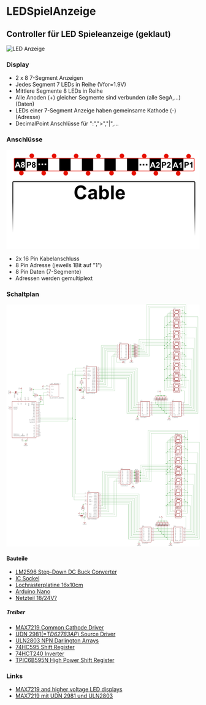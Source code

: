 # LEDSpielAnzeige
## Controller für LED Spieleanzeige (geklaut)
 ![LED Anzeige](./doc/Mapping.png)
 
 ### Display
 * 2 x 8 7-Segment Anzeigen
 * Jedes Segment 7 LEDs in Reihe (Vfor=1.9V)
 * Mittlere Segmente 8 LEDs in Reihe
 * Alle Anoden (+) gleicher Segmente sind verbunden (alle SegA,...) (Daten)
 * LEDs einer 7-Segment Anzeige haben gemeinsame Kathode (-) (Adresse)
 * DecimalPoint Anschlüsse für ":",">","|",...
 
 ### Anschlüsse
  ![2x8 Kabel Pinout](./doc/CablePins.png)
 * 2x 16 Pin Kabelanschluss
 * 8 Pin Adresse (jeweils 1Bit auf "1")
 * 8 Pin Daten (7-Segmente)
 * Adressen werden gemultiplext
 
 ### Schaltplan
 ![Anzeige_Schaltplan](./doc/score_anzeige_schaltplan.png)
 
 #### Bauteile
  * [LM2596 Step-Down DC Buck Converter](https://www.reichelt.de/schaltregler-step-down-adj-3a-4-75-40vi-to220-5-lm2596tvadj-p255435.html?&trstct=pos_7&nbc=1)
  * [IC Sockel](https://www.reichelt.de/ic-sockel-16-polig-doppelter-federkontakt-gs-16-p8208.html?&nbc=1)
  * [Lochrasterplatine 16x10cm](https://www.reichelt.de/lochrasterplatine-hartpapier-160x100mm-h25pr160-p8272.html?&nbc=1)
  * [Arduino Nano](https://www.reichelt.de/arduino-kompatibles-nano-board-atmega328-mini-usb-ard-nano-v3-p225690.html?&trstct=pos_1&nbc=1)
  * [Netzteil 18/24V?](https://www.reichelt.de/steckernetzteil-25-w-24-v-1-04-a-mw-gst25e24-p171101.html?&nbc=1)
##### Treiber
 * [MAX7219 Common Cathode Driver](https://www.reichelt.com/de/de/display-treiber-konstantstromregler-dil-24-max-7219-cng-p11260.html?&trstct=pos_1&nbc=1)
 * [UDN 2981(=_TD62783AP_)  Source Driver](https://www.reichelt.de/leistungstreiber-8-kanal-dil-18-udn-2981-p22008.html?&trstct=pos_0&nbc=1)
 * [ULN2803 NPN Darlington Arrays](https://www.reichelt.de/eight-darlington-arrays-dil-18-uln-2803a-p22085.html?&trstct=pos_0&nbc=1)
 * [74HC595 Shift Register](https://www.reichelt.de/shift-register-3-state-ausgang-2-6-v-dil-16-74hc-595-p3269.html?&trstct=pos_0&nbc=1)
 * [74HCT240 Inverter](https://www.reichelt.com/de/de/inverter-octal-4-5-5-5-v-dil-20-74hct-240-p3351.html?&trstct=pos_1&nbc=1)
 * [TPIC6B595N High Power Shift Register](https://www.reichelt.de/powerlogik-8-bit-schiebe-register-dil-20-tpic-6b595-n-p147328.html?PROVID=2788&gclid=EAIaIQobChMIiOX3hf_q6QIVBrDtCh31ww5PEAYYAyABEgIuufD_BwE&&r=1)
 
 
 ### Links
 * [MAX7219 and higher voltage LED displays](https://forum.arduino.cc/index.php?topic=54798.0)
 * [MAX7219 mit UDN 2981 und ULN2803](https://forum.arduino.cc/index.php?action=dlattach;topic=54798.0;attach=1457)
